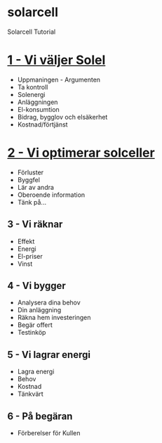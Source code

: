 # solarcell
Solarcell Tutorial

<h1><a href="1-solel.md">1 - Vi väljer Solel</a></h1>

* Uppmaningen - Argumenten
* Ta kontroll
* Solenergi
* Anläggningen
* El-konsumtion
* Bidrag, bygglov och elsäkerhet
* Kostnad/förtjänst

<h1><a href="2-optimera.md">2 - Vi optimerar solceller</a></h1>

* Förluster
* Byggfel
* Lär av andra
* Oberoende information
* Tänk på...

## 3 - Vi räknar
* Effekt
* Energi
* El-priser
* Vinst

## 4 - Vi bygger 
* Analysera dina behov
* Din anläggning 
* Räkna hem investeringen
* Begär offert
* Testinköp

## 5 - Vi lagrar energi
* Lagra energi
* Behov
* Kostnad
* Tänkvärt

## 6 - På begäran
* Förberelser för Kullen
